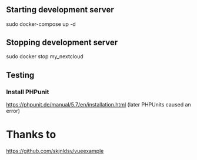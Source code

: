 #

## Starting development server
sudo docker-compose up -d

## Stopping development server
sudo docker stop my_nextcloud


## Testing
### Install PHPunit
https://phpunit.de/manual/5.7/en/installation.html
(later PHPUnits caused an error)


# Thanks to
https://github.com/skjnldsv/vueexample
